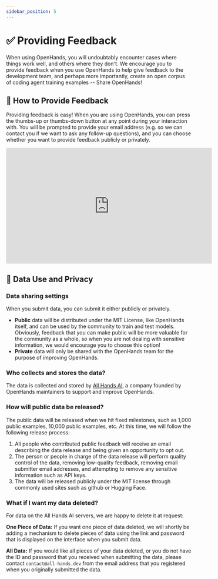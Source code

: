 ```yaml
---
sidebar_position: 5
---
```


# ✅ Providing Feedback

When using OpenHands, you will undoubtably encounter cases where things work well, and others where they don't. We encourage you to provide feedback when you use OpenHands to help give feedback to the development team, and perhaps more importantly, create an open corpus of coding agent training examples -- Share OpenHands!

## 📝 How to Provide Feedback

Providing feedback is easy! When you are using OpenHands, you can press the thumbs-up or thumbs-down button at any point during your interaction with. You will be prompted to provide your email address (e.g. so we can contact you if we want to ask any follow-up questions), and you can choose whether you want to provide feedback publicly or privately.

<iframe width="560" height="315" src="https://www.youtube.com/embed/5rFx-StMVV0?si=svo7xzp6LhGK_GXr" title="YouTube video player" frameborder="0" allow="accelerometer; autoplay; clipboard-write; encrypted-media; gyroscope; picture-in-picture; web-share" referrerpolicy="strict-origin-when-cross-origin" allowfullscreen></iframe>

## 📜 Data Use and Privacy

### Data sharing settings

When you submit data, you can submit it either publicly or privately.

* **Public** data will be distributed under the MIT License, like OpenHands itself, and can be used by the community to train and test models. Obviously, feedback that you can make public will be more valuable for the community as a whole, so when you are not dealing with sensitive information, we would encourage you to choose this option!
* **Private** data will only be shared with the OpenHands team for the purpose of improving OpenHands.

### Who collects and stores the data?

The data is collected and stored by [All Hands AI](https://all-hands.dev), a company founded by OpenHands maintainers to support and improve OpenHands.

### How will public data be released?

The public data will be released when we hit fixed milestones, such as 1,000 public examples, 10,000 public examples, etc.
At this time, we will follow the following release process:

1. All people who contributed public feedback will receive an email describing the data release and being given an opportunity to opt out.
2. The person or people in charge of the data release will perform quality control of the data, removing low-quality feedback, removing email submitter email addresses, and attempting to remove any sensitive information such as API keys.
3. The data will be released publicly under the MIT license through commonly used sites such as github or Hugging Face.

### What if I want my data deleted?

For data on the All Hands AI servers, we are happy to delete it at request:

**One Piece of Data:** If you want one piece of data deleted, we will shortly be adding a mechanism to delete pieces of data using the link and password that is displayed on the interface when you submit data.

**All Data:** If you would like all pieces of your data deleted, or you do not have the ID and password that you received when submitting the data, please contact `contact@all-hands.dev` from the email address that you registered when you originally submitted the data.
